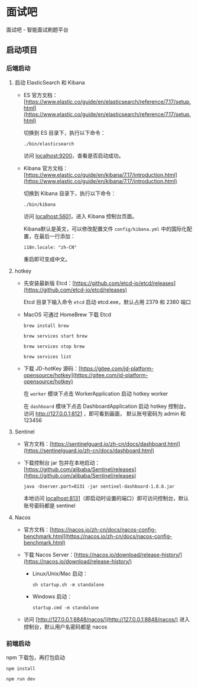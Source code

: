 # 面试吧

面试吧 - 智能面试刷题平台

## 启动项目

### 后端启动

1. 启动 ElasticSearch 和 Kibana

   - ES 官方文档：[https://www.elastic.co/guide/en/elasticsearch/reference/7.17/setup.html](https://www.elastic.co/guide/en/elasticsearch/reference/7.17/setup.html)

     切换到 ES 目录下，执行以下命令：

     ```
     ./bin/elasticsearch
     ```

     访问 [localhost:9200](http://localhost:9200/)，查看是否启动成功。

   - Kibana 官方文档：[https://www.elastic.co/guide/en/kibana/7.17/introduction.html](https://www.elastic.co/guide/en/kibana/7.17/introduction.html)

     切换到 Kibana 目录下，执行以下命令：

     ```
     ./bin/kibana
     ```

     访问 [localhost:5601](http://localhost:5601/)，进入 Kibana 控制台页面。

     Kibana默认是英文，可以修改配置文件 `config/kibana.yml` 中的国际化配置，在最后一行添加：

     ```
     i18n.locale: "zh-CN"
     ```
     重启即可变成中文。

3. hotkey
  
   - 先安装最新版 Etcd：[https://github.com/etcd-io/etcd/releases](https://github.com/etcd-io/etcd/releases)

     Etcd 目录下输入命令 `etcd` 启动 etcd.exe，默认占用 2379 和 2380 端口

   - MacOS 可通过 HomeBrew 下载 Etcd
  
     ```
     brew install brew

     brew services start brew

     brew services stop brew

     brew services list
     ```

   - 下载 JD-hotKey 源码：[https://gitee.com/jd-platform-opensource/hotkey](https://gitee.com/jd-platform-opensource/hotkey)
  
     在 `worker` 模块下点击 WorkerApplication 启动 hotkey worker

     在 `dashboard` 模块下点击 DashboardApplication 启动 hotkey 控制台，访问 http://127.0.0.1:8121 ，即可看到画面， 默认账号密码为 admin 和 123456

4. Sentinel

   - 官方文档：[https://sentinelguard.io/zh-cn/docs/dashboard.html](https://sentinelguard.io/zh-cn/docs/dashboard.html)

   - 下载控制台 jar 包并在本地启动：[https://github.com/alibaba/Sentinel/releases](https://github.com/alibaba/Sentinel/releases)

     ```
     java -Dserver.port=8131 -jar sentinel-dashboard-1.8.6.jar
     ```

     本地访问 [localhost:8131](http://localhost:8131/)（即启动时设置的端口）即可访问控制台，默认账号密码都是 sentinel
5. Nacos

   - 官方文档：[https://nacos.io/zh-cn/docs/nacos-config-benchmark.html](https://nacos.io/zh-cn/docs/nacos-config-benchmark.html)
  
   - 下载 Nacos Server：[https://nacos.io/download/release-history/](https://nacos.io/download/release-history/)
  
     - Linux/Unix/Mac 启动：

       ```
       sh startup.sh -m standalone
       ```

     - Windows 启动：
    
       ```
       startup.cmd -m standalone
       ```

   - 访问 [http://127.0.0.1:8848/nacos/](http://127.0.0.1:8848/nacos/) 进入控制台，默认用户名密码都是 nacos

### 前端启动

npm 下载包，再打包启动

```
npm install

npm run dev
```
